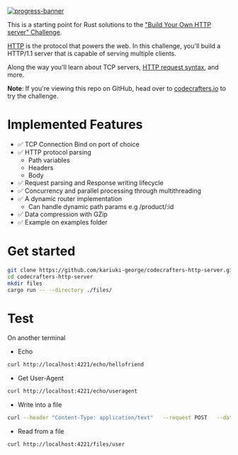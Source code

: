 [![progress-banner](https://backend.codecrafters.io/progress/http-server/dbbe22ab-bc9b-4fba-be70-ac26a8bbab11)](https://app.codecrafters.io/users/codecrafters-bot?r=2qF)

This is a starting point for Rust solutions to the
["Build Your Own HTTP server" Challenge](https://app.codecrafters.io/courses/http-server/overview).

[HTTP](https://en.wikipedia.org/wiki/Hypertext_Transfer_Protocol) is the
protocol that powers the web. In this challenge, you'll build a HTTP/1.1 server
that is capable of serving multiple clients.

Along the way you'll learn about TCP servers,
[HTTP request syntax](https://www.w3.org/Protocols/rfc2616/rfc2616-sec5.html),
and more.

**Note**: If you're viewing this repo on GitHub, head over to
[codecrafters.io](https://codecrafters.io) to try the challenge.

# Implemented Features

- ✅ TCP Connection Bind on port of choice
- ✅ HTTP protocol parsing
  - Path variables
  - Headers
  - Body
- ✅ Request parsing and Response writing lifecycle
- ✅ Concurrency and parallel processing through multithreading
- ✅ A dynamic router implementation
  - Can handle dynamic path params e.g /product/:id
- ✅ Data compression with GZip
- ✅ Example on examples folder

# Get started

```bash
git clone https://github.com/kariuki-george/codecrafters-http-server.git
cd codecrafters-http-server
mkdir files
cargo run -- --directory ./files/
```

# Test

On another terminal

- Echo

```bash
curl http://localhost:4221/echo/hellofriend
```

- Get User-Agent

```bash
curl http://localhost:4221/echo/useragent
```

- Write into a file

```bash
curl --header "Content-Type: application/text"   --request POST   --data 'Hello from George🤭'   http://localhost:4221/files/user
```

- Read from a file

```bash
curl http://localhost:4221/files/user
```
